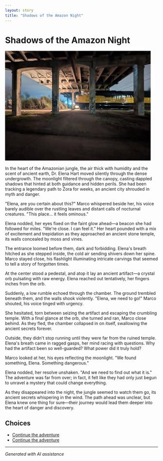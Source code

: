 ```yaml
---
layout: story
title: "Shadows of the Amazon Night"
---
```


# Shadows of the Amazon Night

![Shadows of the Amazon Night](../input_images/476485484_1684131429201363_7550930141077594240_n.jpg)

In the heart of the Amazonian jungle, the air thick with humidity and the scent of ancient earth, Dr. Elena Hart moved silently through the dense undergrowth. The moonlight filtered through the canopy, casting dappled shadows that hinted at both guidance and hidden perils. She had been tracking a legendary path to Zora for weeks, an ancient city shrouded in myth and danger.

"Elena, are you certain about this?" Marco whispered beside her, his voice barely audible over the rustling leaves and distant calls of nocturnal creatures. "This place... it feels ominous."

Elena nodded, her eyes fixed on the faint glow ahead—a beacon she had followed for miles. "We're close. I can feel it." Her heart pounded with a mix of excitement and trepidation as they approached an ancient stone temple, its walls concealed by moss and vines.

The entrance loomed before them, dark and forbidding. Elena's breath hitched as she stepped inside, the cold air sending shivers down her spine. Marco stayed close, his flashlight illuminating intricate carvings that seemed to tell a story of forgotten times.

At the center stood a pedestal, and atop it lay an ancient artifact—a crystal orb pulsating with raw energy. Elena reached out tentatively, her fingers inches from the orb.

Suddenly, a low rumble echoed through the chamber. The ground trembled beneath them, and the walls shook violently. "Elena, we need to go!" Marco shouted, his voice tinged with urgency.

She hesitated, torn between seizing the artifact and escaping the crumbling temple. With a final glance at the orb, she turned and ran, Marco close behind. As they fled, the chamber collapsed in on itself, swallowing the ancient secrets forever.

Outside, they didn't stop running until they were far from the ruined temple. Elena's breath came in ragged gasps, her mind racing with questions. Why had the artifact been so well-guarded? What power did it truly hold?

Marco looked at her, his eyes reflecting the moonlight. "We found something, Elena. Something dangerous."

Elena nodded, her resolve unshaken. "And we need to find out what it is." The adventure was far from over; in fact, it felt like they had only just begun to unravel a mystery that could change everything.

As they disappeared into the night, the jungle seemed to watch them go, its ancient secrets whispering in the wind. The path ahead was unclear, but Elena knew one thing for sure—their journey would lead them deeper into the heart of danger and discovery.


## Choices

* [Continue the adventure](./B0BHLH14NQ.01._SCLZZZZZZZ_SX500_)
* [Continue the adventure](./144327630_3930950650332675_7163600755928566265_n)


---
*Generated with AI assistance*
